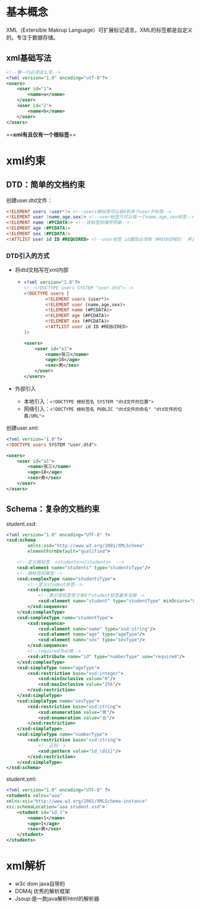 # 基本概念

XML（Extersible Makrup Language）可扩展标记语言。XML的标签都是自定义的。专注于数据存储。

## xml基础写法

```xml
<!--第一行必须这么写-->
<?xml version="1.0" encoding="utf-8"?> 
<users>
    <user id="1">
    	<name>a</name>
    </user>
    <user id="2">
    	<name>b</name>
    </user>
</users>
```

==**xml有且仅有一个根标签**==

# xml约束

## DTD：简单的文档约束

创建user.dtd文件：

```dtd
<!ELEMENT users (user*)> <!--users根标签可以有0到多个user子标签-->
<!ELEMENT user (name,age,sex)> <!--user标签只可以有一个name,age,sex标签-->
<!ELEMENT name (#PCDATA)> <!--该标签存储字符串-->
<!ELEMENT age (#PCDATA)>
<!ELEMENT sex (#PCDATA)>
<!ATTLIST user id ID #REQUIRED> <!--user标签 id属性必须有（#REQUIRED） 并且是唯一的（ID）-->
```



### DTD引入的方式

+ 将dtd文档写在xml内部

  + ```xml
    <?xml version="1.0"?>
    <!--<!DOCTYPE users SYSTEM "user.dtd">-->
    <!DOCTYPE users [
            <!ELEMENT users (user*)> 
            <!ELEMENT user (name,age,sex)> 
            <!ELEMENT name (#PCDATA)> 
            <!ELEMENT age (#PCDATA)>
            <!ELEMENT sex (#PCDATA)>
            <!ATTLIST user id ID #REQUIRED>
    ]>
    
    <users>
        <user id="a1">
            <name>张三</name>
            <age>18</age>
            <sex>男</sex>
        </user>
    </users>
    ```

+ 外部引入
  + 本地引入：`<!DOCTYPE 根标签名 SYSTEM "dtd文件的位置">`
  + 网络引入：`<!DOCTYPE 根标签名 PUBLIC "dtd文件的命名" "dtd文件的位置/URL">`

创建user.xml:

```xml
<?xml version="1.0"?>
<!DOCTYPE users SYSTEM "user.dtd">

<users>
    <user id="a1">
        <name>张三</name>
        <age>18</age>
        <sex>男</sex>
    </user>
</users>
```



## Schema：复杂的文档约束

student.xsd:

```xml
<?xml version="1.0" encoding="UTF-8" ?>
<xsd:schema
        xmlns:xsd="http://www.w3.org/2001/XMLSchema"
        elementFormDefault="qualified">

    <!--定义根标签  <students></students>  -->
    <xsd:element name="students" type="studentsType"/>
    <!--根标签的类型-->
    <xsd:complexType name="studentsType">
        <!--定义student标签-->
        <xsd:sequence>
            <!--表示该标签至少有0个student标签最多无限-->
            <xsd:element name="student" type="studentType" minOccurs="0" maxOccurs="unbounded"/>
        </xsd:sequence>
    </xsd:complexType>
    <xsd:complexType name="studentType">
        <xsd:sequence>
            <xsd:element name="name" type="xsd:string"/>
            <xsd:element name="age" type="ageType"/>
            <xsd:element name="sex" type="sexType"/>
        </xsd:sequence>
        <!--required为必填-->
        <xsd:attribute name="id" type="numberType" use="required"/>
    </xsd:complexType>
    <xsd:simpleType name="ageType">
        <xsd:restriction base="xsd:integer">
            <xsd:minInclusive value="0"/>
            <xsd:maxInclusive value="256"/>
        </xsd:restriction>
    </xsd:simpleType>
    <xsd:simpleType name="sexType">
        <xsd:restriction base="xsd:string">
            <xsd:enumeration value="男"/>
            <xsd:enumeration value="女"/>
        </xsd:restriction>
    </xsd:simpleType>
    <xsd:simpleType name="numberType">
        <xsd:restriction base="xsd:string">
            <!--正则-->
            <xsd:pattern value="id_\d{1}"/>
        </xsd:restriction>
    </xsd:simpleType>
</xsd:schema>
```

student.xml:

```xml
<?xml version="1.0" encoding="UTF-8" ?>
<students xmlns="aaa"
xmlns:xsi="http://www.w3.org/2001/XMLSchema-instance"
xsi:schemaLocation="aaa student.xsd">
    <student id="id_1">
        <name>1</name>
        <age>1</age>
        <sex>男</sex>
    </student>
</students>
```

# xml解析

+  w3c dom java自带的
+ DOM4j 优秀的解析框架
+ Jsoup:是一款java解析html的解析器





